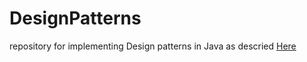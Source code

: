 # DesignPatterns
repository for implementing Design patterns in Java
as descried [Here](https://sourcemaking.com/design_patterns)
